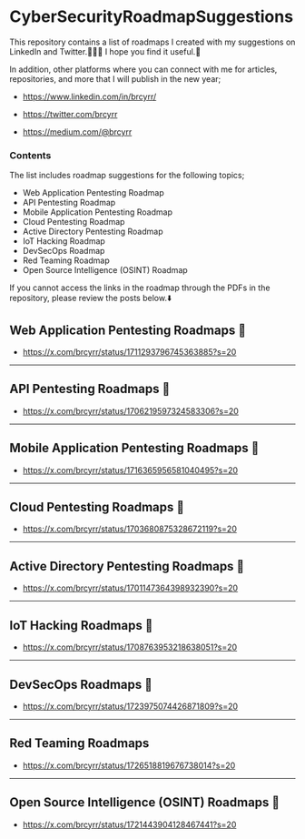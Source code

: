 # CyberSecurityRoadmapSuggestions
This repository contains a list of roadmaps I created with my suggestions on LinkedIn and Twitter.🤞🏻😌 I hope you find it useful.🌸

In addition, other platforms where you can connect with me for articles, repositories, and more that I will publish in the new year;

- https://www.linkedin.com/in/brcyrr/

- https://twitter.com/brcyrr

- https://medium.com/@brcyrr

### Contents

The list includes roadmap suggestions for the following topics;

- Web Application Pentesting Roadmap
- API Pentesting Roadmap
- Mobile Application Pentesting Roadmap
- Cloud Pentesting Roadmap
- Active Directory Pentesting Roadmap
- IoT Hacking Roadmap
- DevSecOps Roadmap
- Red Teaming Roadmap
- Open Source Intelligence (OSINT) Roadmap

If you cannot access the links in the roadmap through the PDFs in the repository, please review the posts below.⬇️

## Web Application Pentesting Roadmaps 📝

- https://x.com/brcyrr/status/1711293796745363885?s=20





----------------------------------------------------------------------------------------------------------------------------------------------------------


## API Pentesting Roadmaps 📝

- https://x.com/brcyrr/status/1706219597324583306?s=20


----------------------------------------------------------------------------------------------------------------------------------------------------------


## Mobile Application Pentesting Roadmaps 📝

- https://x.com/brcyrr/status/1716365956581040495?s=20


----------------------------------------------------------------------------------------------------------------------------------------------------------


## Cloud Pentesting Roadmaps 📝

- https://x.com/brcyrr/status/1703680875328672119?s=20


----------------------------------------------------------------------------------------------------------------------------------------------------------


## Active Directory Pentesting Roadmaps 📝 

- https://x.com/brcyrr/status/1701147364398932390?s=20 


----------------------------------------------------------------------------------------------------------------------------------------------------------


## IoT Hacking Roadmaps 📝

- https://x.com/brcyrr/status/1708763953218638051?s=20


----------------------------------------------------------------------------------------------------------------------------------------------------------


## DevSecOps Roadmaps 📝

- https://x.com/brcyrr/status/1723975074426871809?s=20


----------------------------------------------------------------------------------------------------------------------------------------------------------


## Red Teaming Roadmaps 

- https://x.com/brcyrr/status/1726518819676738014?s=20


----------------------------------------------------------------------------------------------------------------------------------------------------------


## Open Source Intelligence (OSINT) Roadmaps 📝

- https://x.com/brcyrr/status/1721443904128467441?s=20





